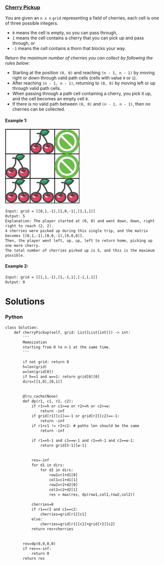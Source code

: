 ### [Cherry Pickup](https://leetcode.com/problems/cherry-pickup/) <br>

You are given an `n x n` `grid` representing a field of cherries, each cell is one of three possible integers.

 - `0` means the cell is empty, so you can pass through,
 - `1` means the cell contains a cherry that you can pick up and pass through, or
 - `-1` means the cell contains a thorn that blocks your way.

Return *the maximum number of cherries you can collect by following the rules below*:

 - Starting at the position `(0, 0)` and reaching `(n - 1, n - 1)` by moving right or down through valid path cells (cells  with value `0` or `1`).
 - After reaching `(n - 1, n - 1)`, returning to `(0, 0)` by moving left or up through valid path cells.
 - When passing through a path cell containing a cherry, you pick it up, and the cell becomes an empty cell `0`.
 - If there is no valid path between `(0, 0)` and `(n - 1, n - 1)`, then no cherries can be collected.
 



#### Example 1:
<img src="../../../../../images/741grid.jpg">

```
Input: grid = [[0,1,-1],[1,0,-1],[1,1,1]]
Output: 5
Explanation: The player started at (0, 0) and went down, down, right right to reach (2, 2).
4 cherries were picked up during this single trip, and the matrix becomes [[0,1,-1],[0,0,-1],[0,0,0]].
Then, the player went left, up, up, left to return home, picking up one more cherry.
The total number of cherries picked up is 5, and this is the maximum possible.

```

#### Example 2:

```
Input: grid = [[1,1,-1],[1,-1,1],[-1,1,1]]
Output: 0

```



# Solutions

### Python
```
class Solution:
    def cherryPickup(self, grid: List[List[int]]) -> int:
        '''
        Memoization
        starting from 0 to n-1 at the same time. 
        '''
        
        if not grid: return 0
        h=len(grid)
        w=len(grid[0])
        if h==1 and w==1: return grid[0][0]
        dirs=[[1,0],[0,1]]
        
        
        @lru_cache(None)
        def dp(r1, c1, r2, c2):
            if r1>=h or c1>=w or r2>=h or c2>=w:
                return -inf  
            if grid[r1][c1]==-1 or grid[r2][c2]==-1:
                return -inf
            if r1+c1 != r2+c2: # paths len should be the same
                return -inf
            
            if r1==h-1 and c1==w-1 and r2==h-1 and c2==w-1:
                return grid[h-1][w-1]
            
            
            res=-inf
            for d1 in dirs:
                for d2 in dirs:
                    row1=r1+d1[0]
                    col1=c1+d1[1]                    
                    row2=r2+d2[0]
                    col2=c2+d2[1]
                    res = max(res, dp(row1,col1,row2,col2))            
            
            cherries=0
            if r1==r2 and c1==c2:
                cherries=grid[r1][c1]
            else:
                cherries=grid[r1][c1]+grid[r2][c2]                
            return res+cherries
        
        
        res=dp(0,0,0,0)
        if res==-inf:
            return 0
        return res

```
